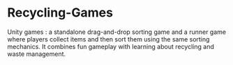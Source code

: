 # Recycling-Games
Unity games : a standalone drag-and-drop sorting game and a runner game where players collect items and then sort them using the same sorting mechanics. It combines fun gameplay with learning about recycling and waste management.
